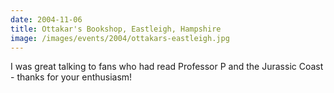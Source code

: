 ```yaml
---
date: 2004-11-06
title: Ottakar's Bookshop, Eastleigh, Hampshire
image: /images/events/2004/ottakars-eastleigh.jpg
---
```


I was great talking to fans who had read Professor P and the Jurassic Coast - thanks for your enthusiasm!

